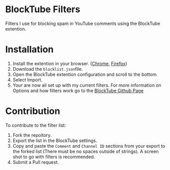# BlockTube Filters
Filters I use for blocking spam in YouTube comments using the BlockTube extention.

# Installation
1. Install the extention in your browser. ([Chrome](https://chrome.google.com/webstore/detail/blocktube/bbeaicapbccfllodepmimpkgecanona), [Firefox](https://addons.mozilla.org/en-US/firefox/addon/blocktube/))
2. Download the `blocklist.json`file.
3. Open the BlockTube extention configuration and scroll to the bottom.
4. Select Import.
5. Your are now all set up with my current filters.
For more information on Options and how filters work go to the [BlockTube Github Page](https://github.com/amitbl/blocktube)

# Contribution
To contribute to the filter list:
1. Fork the repoitory.
2. Export the list in the BlockTube settings.
3. Copy and paste the `Comment` and `Channel ID` sections from your export to the forked list (There must be no spaces outside of strings). A screen shot to go with filters is recommended.
4. Submit a Pull request.

